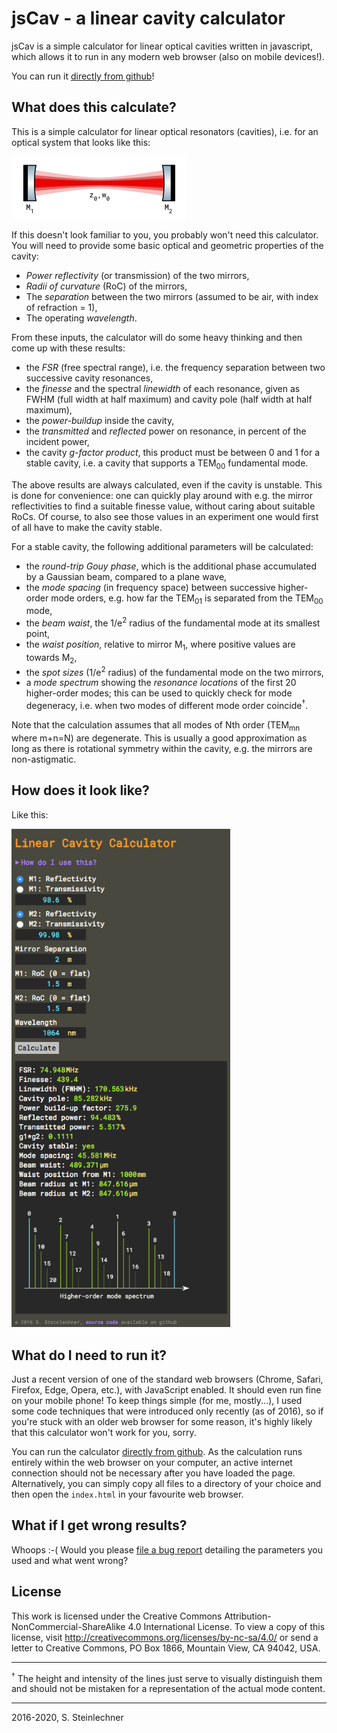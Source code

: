 # jsCav - a linear cavity calculator

jsCav is a simple calculator for linear optical cavities written in javascript, which allows it to run in any modern web browser (also on mobile devices!).

You can run it [directly from github](http://sestei.github.io/jscav)!


## What does this calculate?

This is a simple calculator for linear optical resonators (cavities), i.e. for an optical system that looks like this:

<img src="lincav.png" width="280" height="100" />

If this doesn't look familiar to you, you probably won't need this calculator.
You will need to provide some basic optical and geometric properties of the cavity:

* _Power reflectivity_ (or transmission) of the two mirrors,
* _Radii of curvature_ (RoC) of the mirrors,
* The _separation_ between the two mirrors (assumed to be air, with index of refraction = 1),
* The operating _wavelength_.

From these inputs, the calculator will do some heavy thinking and then come up with these results:

* the _FSR_ (free spectral range), i.e. the frequency separation between two successive cavity resonances,
* the _finesse_ and the spectral _linewidth_ of each resonance, given as FWHM (full width at half maximum) and cavity pole (half width at half maximum),
* the _power-buildup_ inside the cavity,
* the _transmitted_ and _reflected_ power on resonance, in percent of the incident power,
* the cavity _g-factor product_, this product must be between 0 and 1 for a stable cavity, i.e. a cavity that supports a TEM<sub>00</sub> fundamental mode.

The above results are always calculated, even if the cavity is unstable. This is done for convenience: one can quickly play around with e.g. the mirror reflectivities to find a suitable finesse value, without caring about suitable RoCs. Of course, to also see those values in an experiment one would first of all have to make the cavity stable.

For a stable cavity, the following additional parameters will be calculated:

* the _round-trip Gouy phase_, which is the additional phase accumulated by a Gaussian beam, compared to a plane wave,
* the _mode spacing_ (in frequency space) between successive higher-order mode orders, e.g. how far the TEM<sub>01</sub> is separated from the TEM<sub>00</sub> mode,
* the _beam waist_, the 1/e<sup>2</sup> radius of the fundamental mode at its smallest point,
* the _waist position_, relative to mirror M<sub>1</sub>, where positive values are towards M<sub>2</sub>,
* the _spot sizes_ (1/e<sup>2</sup> radius) of the fundamental mode on the two mirrors,
* a _mode spectrum_ showing the _resonance locations_ of the first 20 higher-order modes; this can be used to quickly check for mode degeneracy, i.e. when two modes of different mode order coincide<sup>&dagger;</sup>.

Note that the calculation assumes that all modes of Nth order (TEM<sub>mn</sub> where m+n=N) are degenerate. This is usually a good approximation as long as there is rotational symmetry within the cavity, e.g. the mirrors are non-astigmatic.


## How does it look like?

Like this:

<img src="jscav.png" width="350" />


## What do I need to run it?

Just a recent version of one of the standard web browsers (Chrome, Safari, Firefox, Edge, Opera, etc.), with JavaScript enabled. It should even run fine on your mobile phone! To keep things simple (for me, mostly...), I used some code techniques that were introduced only recently (as of 2016), so if you're stuck with an older web browser for some reason, it's highly likely that this calculator won't work for you, sorry.

You can run the calculator [directly from github](http://sestei.github.com/jscav). As the calculation runs entirely within the web browser on your computer, an active internet connection should not be necessary after you have loaded the page. Alternatively, you can simply copy all files to a directory of your choice and
then open the `index.html` in your favourite web browser.

## What if I get wrong results?
Whoops :-( Would you please [file a bug report](https://github.com/sestei/jscav/issues) detailing the parameters you used and what went wrong?

## License

This work is licensed under the Creative Commons Attribution-NonCommercial-ShareAlike 4.0 International License. To view a copy of this license, visit http://creativecommons.org/licenses/by-nc-sa/4.0/ or send a letter to Creative Commons, PO Box 1866, Mountain View, CA 94042, USA.

----
<sup>&dagger;</sup> The height and intensity of the lines just serve to visually distinguish them and should not be mistaken for a representation of the actual mode content.

----
2016-2020, S. Steinlechner
